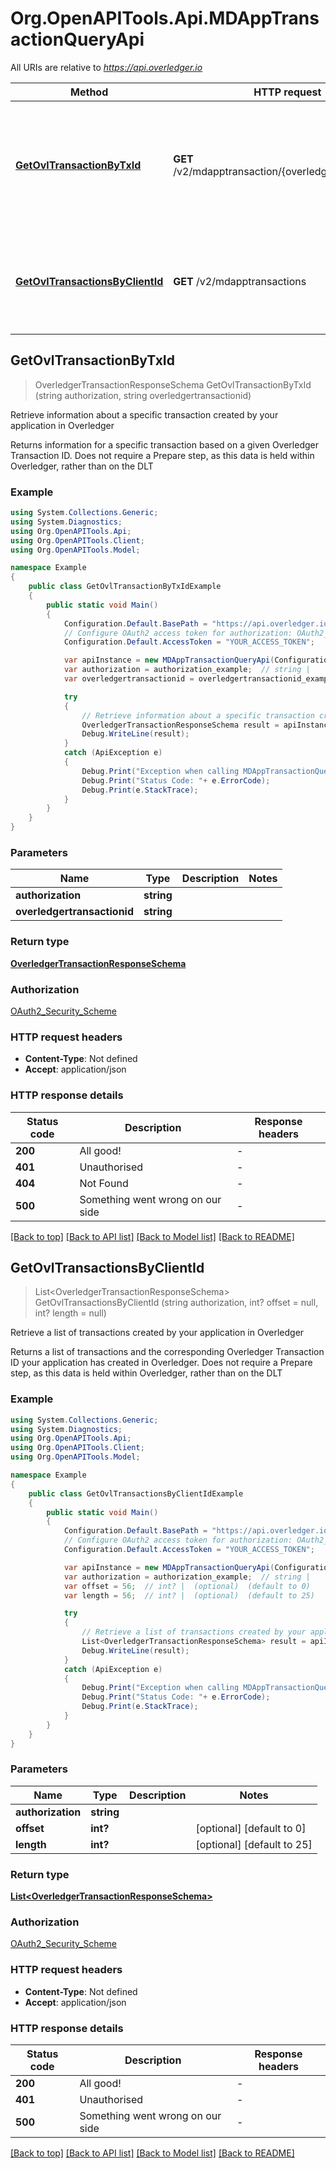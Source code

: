 # Org.OpenAPITools.Api.MDAppTransactionQueryApi

All URIs are relative to *https://api.overledger.io*

Method | HTTP request | Description
------------- | ------------- | -------------
[**GetOvlTransactionByTxId**](MDAppTransactionQueryApi.md#getovltransactionbytxid) | **GET** /v2/mdapptransaction/{overledgertransactionid} | Retrieve information about a specific transaction created by your application in Overledger
[**GetOvlTransactionsByClientId**](MDAppTransactionQueryApi.md#getovltransactionsbyclientid) | **GET** /v2/mdapptransactions | Retrieve a list of transactions created by your application in Overledger



## GetOvlTransactionByTxId

> OverledgerTransactionResponseSchema GetOvlTransactionByTxId (string authorization, string overledgertransactionid)

Retrieve information about a specific transaction created by your application in Overledger

Returns information for a specific transaction based on a given Overledger Transaction ID. Does not require a Prepare step, as this data is held within Overledger, rather than on the DLT

### Example

```csharp
using System.Collections.Generic;
using System.Diagnostics;
using Org.OpenAPITools.Api;
using Org.OpenAPITools.Client;
using Org.OpenAPITools.Model;

namespace Example
{
    public class GetOvlTransactionByTxIdExample
    {
        public static void Main()
        {
            Configuration.Default.BasePath = "https://api.overledger.io";
            // Configure OAuth2 access token for authorization: OAuth2_Security_Scheme
            Configuration.Default.AccessToken = "YOUR_ACCESS_TOKEN";

            var apiInstance = new MDAppTransactionQueryApi(Configuration.Default);
            var authorization = authorization_example;  // string | 
            var overledgertransactionid = overledgertransactionid_example;  // string | 

            try
            {
                // Retrieve information about a specific transaction created by your application in Overledger
                OverledgerTransactionResponseSchema result = apiInstance.GetOvlTransactionByTxId(authorization, overledgertransactionid);
                Debug.WriteLine(result);
            }
            catch (ApiException e)
            {
                Debug.Print("Exception when calling MDAppTransactionQueryApi.GetOvlTransactionByTxId: " + e.Message );
                Debug.Print("Status Code: "+ e.ErrorCode);
                Debug.Print(e.StackTrace);
            }
        }
    }
}
```

### Parameters


Name | Type | Description  | Notes
------------- | ------------- | ------------- | -------------
 **authorization** | **string**|  | 
 **overledgertransactionid** | **string**|  | 

### Return type

[**OverledgerTransactionResponseSchema**](OverledgerTransactionResponseSchema.md)

### Authorization

[OAuth2_Security_Scheme](../README.md#OAuth2_Security_Scheme)

### HTTP request headers

- **Content-Type**: Not defined
- **Accept**: application/json


### HTTP response details
| Status code | Description | Response headers |
|-------------|-------------|------------------|
| **200** | All good! |  -  |
| **401** | Unauthorised |  -  |
| **404** | Not Found |  -  |
| **500** | Something went wrong on our side |  -  |

[[Back to top]](#)
[[Back to API list]](../README.md#documentation-for-api-endpoints)
[[Back to Model list]](../README.md#documentation-for-models)
[[Back to README]](../README.md)


## GetOvlTransactionsByClientId

> List&lt;OverledgerTransactionResponseSchema&gt; GetOvlTransactionsByClientId (string authorization, int? offset = null, int? length = null)

Retrieve a list of transactions created by your application in Overledger

Returns a list of transactions and the corresponding Overledger Transaction ID your application has created in Overledger. Does not require a Prepare step, as this data is held within Overledger, rather than on the DLT

### Example

```csharp
using System.Collections.Generic;
using System.Diagnostics;
using Org.OpenAPITools.Api;
using Org.OpenAPITools.Client;
using Org.OpenAPITools.Model;

namespace Example
{
    public class GetOvlTransactionsByClientIdExample
    {
        public static void Main()
        {
            Configuration.Default.BasePath = "https://api.overledger.io";
            // Configure OAuth2 access token for authorization: OAuth2_Security_Scheme
            Configuration.Default.AccessToken = "YOUR_ACCESS_TOKEN";

            var apiInstance = new MDAppTransactionQueryApi(Configuration.Default);
            var authorization = authorization_example;  // string | 
            var offset = 56;  // int? |  (optional)  (default to 0)
            var length = 56;  // int? |  (optional)  (default to 25)

            try
            {
                // Retrieve a list of transactions created by your application in Overledger
                List<OverledgerTransactionResponseSchema> result = apiInstance.GetOvlTransactionsByClientId(authorization, offset, length);
                Debug.WriteLine(result);
            }
            catch (ApiException e)
            {
                Debug.Print("Exception when calling MDAppTransactionQueryApi.GetOvlTransactionsByClientId: " + e.Message );
                Debug.Print("Status Code: "+ e.ErrorCode);
                Debug.Print(e.StackTrace);
            }
        }
    }
}
```

### Parameters


Name | Type | Description  | Notes
------------- | ------------- | ------------- | -------------
 **authorization** | **string**|  | 
 **offset** | **int?**|  | [optional] [default to 0]
 **length** | **int?**|  | [optional] [default to 25]

### Return type

[**List&lt;OverledgerTransactionResponseSchema&gt;**](OverledgerTransactionResponseSchema.md)

### Authorization

[OAuth2_Security_Scheme](../README.md#OAuth2_Security_Scheme)

### HTTP request headers

- **Content-Type**: Not defined
- **Accept**: application/json


### HTTP response details
| Status code | Description | Response headers |
|-------------|-------------|------------------|
| **200** | All good! |  -  |
| **401** | Unauthorised |  -  |
| **500** | Something went wrong on our side |  -  |

[[Back to top]](#)
[[Back to API list]](../README.md#documentation-for-api-endpoints)
[[Back to Model list]](../README.md#documentation-for-models)
[[Back to README]](../README.md)


